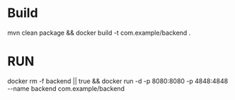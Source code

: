 # Build
mvn clean package && docker build -t com.example/backend .

# RUN

docker rm -f backend || true && docker run -d -p 8080:8080 -p 4848:4848 --name backend com.example/backend 